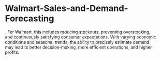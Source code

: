 # Walmart-Sales-and-Demand-Forecasting
. For Walmart, this includes reducing stockouts, preventing overstocking, and continuously satisfying consumer expectations. With varying economic conditions and seasonal trends, the ability to precisely estimate demand may lead to better decision-making, more efficient operations, and higher profits. 
